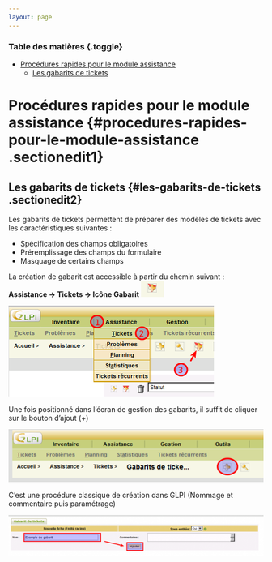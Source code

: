```yaml
---
layout: page
---
```


### Table des matières {.toggle}

-   [Procédures rapides pour le module
    assistance](procedures-rapides.html#procedures-rapides-pour-le-module-assistance)
    -   [Les gabarits de
        tickets](procedures-rapides.html#les-gabarits-de-tickets)

Procédures rapides pour le module assistance {#procedures-rapides-pour-le-module-assistance .sectionedit1}
============================================

Les gabarits de tickets {#les-gabarits-de-tickets .sectionedit2}
-----------------------

Les gabarits de tickets permettent de préparer des modèles de tickets
avec les caractéristiques suivantes :

-   Spécification des champs obligatoires
-   Préremplissage des champs du formulaire
-   Masquage de certains champs

La création de gabarit est accessible à partir du chemin suivant :
**Assistance → Tickets → Icône Gabarit**
![](../../../../assets/media/infra/glpi/icone-gabarit.png)

![](../../../../assets/media/infra/glpi/gabarit-creation-1.png)

Une fois positionné dans l’écran de gestion des gabarits, il suffit de
cliquer sur le bouton d’ajout (+)

![](../../../../assets/media/infra/glpi/ajout-gabarit-1.png)

C’est une procédure classique de création dans GLPI (Nommage et
commentaire puis paramétrage)

[![](../../../../assets/media/infra/glpi/ajout-gabarit-2.png@w=600)](../../../../assets/media/infra/glpi/ajout-gabarit-2.png "infra:glpi:ajout-gabarit-2.png")
